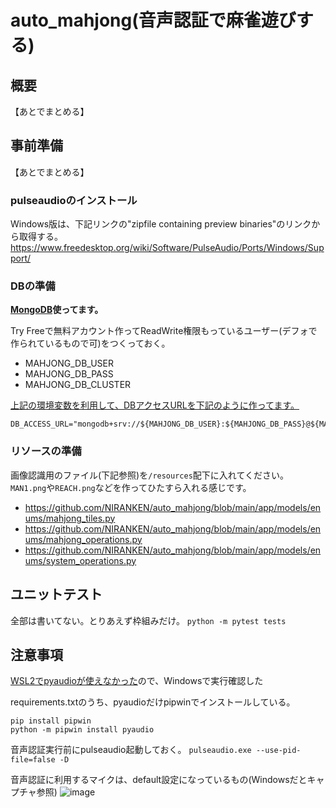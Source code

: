 # auto_mahjong(音声認証で麻雀遊びする)

## 概要
【あとでまとめる】

## 事前準備
【あとでまとめる】

### pulseaudioのインストール
Windows版は、下記リンクの"zipfile containing preview binaries"のリンクから取得する。
https://www.freedesktop.org/wiki/Software/PulseAudio/Ports/Windows/Support/

### DBの準備
**[MongoDB](https://www.mongodb.com)使ってます。**

Try Freeで無料アカウント作ってReadWrite権限もっているユーザー(デフォで作られているもので可)をつくっておく。
- MAHJONG_DB_USER
- MAHJONG_DB_PASS
- MAHJONG_DB_CLUSTER

[上記の環境変数を利用して、DBアクセスURLを下記のように作ってます。](https://github.com/NIRANKEN/auto_mahjong/blob/main/app/dao/pymongo_client.py#L21-L23)
```
DB_ACCESS_URL="mongodb+srv://${MAHJONG_DB_USER}:${MAHJONG_DB_PASS}@${MAHJONG_DB_CLUSTER}.mongodb.net/myFirstDatabase"
```
### リソースの準備

画像認識用のファイル(下記参照)を`/resources`配下に入れてください。
`MAN1.png`や`REACH.png`などを作ってひたすら入れる感じです。
- https://github.com/NIRANKEN/auto_mahjong/blob/main/app/models/enums/mahjong_tiles.py
- https://github.com/NIRANKEN/auto_mahjong/blob/main/app/models/enums/mahjong_operations.py
- https://github.com/NIRANKEN/auto_mahjong/blob/main/app/models/enums/system_operations.py


## ユニットテスト
全部は書いてない。とりあえず枠組みだけ。
`python -m pytest tests`

## 注意事項
[WSL2でpyaudioが使えなかった](https://github.com/microsoft/WSL/issues/6818)ので、Windowsで実行確認した

requirements.txtのうち、pyaudioだけpipwinでインストールしている。
```
pip install pipwin
python -m pipwin install pyaudio
```

音声認証実行前にpulseaudio起動しておく。
`pulseaudio.exe --use-pid-file=false -D`

音声認証に利用するマイクは、default設定になっているもの(Windowsだとキャプチャ参照)
![image](https://user-images.githubusercontent.com/26358606/156390789-4a07237d-6a5d-4f4c-9b18-53c8ea5fcd06.png)
